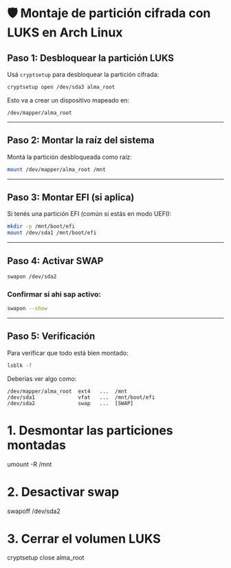 # 🛡️ Montaje de partición cifrada con LUKS en Arch Linux

## Paso 1: Desbloquear la partición LUKS

Usá `cryptsetup` para desbloquear la partición cifrada:

```bash
cryptsetup open /dev/sda3 alma_root
```

Esto va a crear un dispositivo mapeado en:

```
/dev/mapper/alma_root
```

---

## Paso 2: Montar la raíz del sistema

Montá la partición desbloqueada como raíz:

```bash
mount /dev/mapper/alma_root /mnt
```

---

## Paso 3: Montar EFI (si aplica)

Si tenés una partición EFI (común si estás en modo UEFI):

```bash
mkdir -p /mnt/boot/efi
mount /dev/sda1 /mnt/boot/efi
```

---

## Paso 4: Activar SWAP

```bash
swapon /dev/sda2
```
### Confirmar si ahi sap activo:

```bash
swapon --show
```

---

## Paso 5: Verificación

Para verificar que todo está bien montado:

```bash
lsblk -f
```

Deberías ver algo como:

```
/dev/mapper/alma_root  ext4   ...  /mnt
/dev/sda1              vfat   ...  /mnt/boot/efi
/dev/sda2              swap   ...  [SWAP]
```

# 1. Desmontar las particiones montadas
umount -R /mnt

# 2. Desactivar swap
swapoff /dev/sda2

# 3. Cerrar el volumen LUKS
cryptsetup close alma_root
